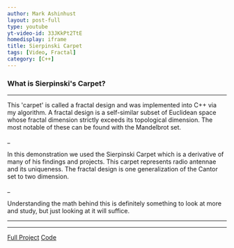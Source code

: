 ```yaml
---
author: Mark Ashinhust
layout: post-full
type: youtube
yt-video-id: 33JKkPt2TtE
homedisplay: iframe
title: Sierpinski Carpet
tags: [Video, Fractal]
category: [C++]
---
```



### What is Sierpinski's Carpet?
---

This 'carpet' is called a fractal design and was implemented into C++ via my algorithm. A fractal design is a self-similar subset of Euclidean space whose fractal dimension strictly exceeds its topological dimension. The most notable of these can be found with the Mandelbrot set.    

_  

In this demonstration we used the Sierpinski Carpet which is a derivative of many of his findings and projects. This carpet represents radio antennae and its uniqueness. The fractal design is one generalization of the Cantor set to two dimension.   

_  

Understanding the math behind this is definitely something to look at more and study, but just looking at it will suffice.  

---
---


[Full Project](https://www.sierpinski.markinfo.dev/)
[Code](https://github.com/Markay12/sierpinskiCarpet/tree/gh-pages)